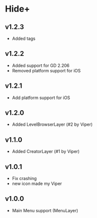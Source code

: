 # Hide+
## v1.2.3
* Added tags
## v1.2.2
* Added support for GD 2.206
* Removed platform support for iOS
## v1.2.1
* Add platform support for iOS
## v1.2.0
* Added LevelBrowserLayer (#2 by Viper)
## v1.1.0
* Added CreatorLayer (#1 by Viper)
## v1.0.1
* Fix crashing
* new icon made my Viper
## v1.0.0
* Main Menu support (MenuLayer)
